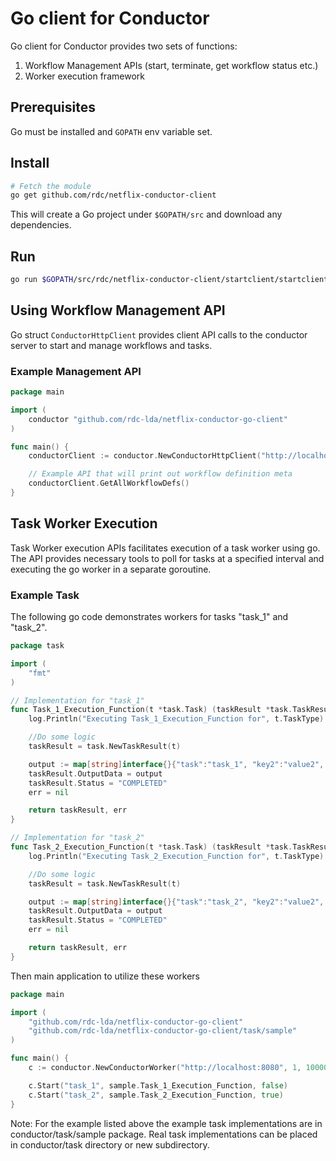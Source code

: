 # Go client for Conductor

Go client for Conductor provides two sets of functions:

1. Workflow Management APIs (start, terminate, get workflow status etc.)
2. Worker execution framework

## Prerequisites

Go must be installed and `GOPATH` env variable set.

## Install

~~~bash
# Fetch the module
go get github.com/rdc/netflix-conductor-client
~~~

This will create a Go project under `$GOPATH/src` and download any dependencies.

## Run

~~~bash
go run $GOPATH/src/rdc/netflix-conductor-client/startclient/startclient.go
~~~

## Using Workflow Management API

Go struct `ConductorHttpClient` provides client API calls to the conductor server to start and manage workflows and tasks.

### Example Management API

~~~go
package main

import (
    conductor "github.com/rdc-lda/netflix-conductor-go-client"
)

func main() {
    conductorClient := conductor.NewConductorHttpClient("http://localhost:8080")

    // Example API that will print out workflow definition meta
    conductorClient.GetAllWorkflowDefs()
}

~~~

## Task Worker Execution

Task Worker execution APIs facilitates execution of a task worker using go.  The API provides necessary tools to poll for tasks at a specified interval and executing the go worker in a separate goroutine.

### Example Task

The following go code demonstrates workers for tasks "task_1" and "task_2".

~~~go
package task

import (
    "fmt"
)

// Implementation for "task_1"
func Task_1_Execution_Function(t *task.Task) (taskResult *task.TaskResult, err error) {
    log.Println("Executing Task_1_Execution_Function for", t.TaskType)

    //Do some logic
    taskResult = task.NewTaskResult(t)

    output := map[string]interface{}{"task":"task_1", "key2":"value2", "key3":3, "key4":false}
    taskResult.OutputData = output
    taskResult.Status = "COMPLETED"
    err = nil

    return taskResult, err
}

// Implementation for "task_2"
func Task_2_Execution_Function(t *task.Task) (taskResult *task.TaskResult, err error) {
    log.Println("Executing Task_2_Execution_Function for", t.TaskType)

    //Do some logic
    taskResult = task.NewTaskResult(t)

    output := map[string]interface{}{"task":"task_2", "key2":"value2", "key3":3, "key4":false}
    taskResult.OutputData = output
    taskResult.Status = "COMPLETED"
    err = nil

    return taskResult, err
}
~~~

Then main application to utilize these workers

~~~go
package main

import (
    "github.com/rdc-lda/netflix-conductor-go-client"
    "github.com/rdc-lda/netflix-conductor-go-client/task/sample"
)

func main() {
    c := conductor.NewConductorWorker("http://localhost:8080", 1, 10000)

    c.Start("task_1", sample.Task_1_Execution_Function, false)
    c.Start("task_2", sample.Task_2_Execution_Function, true)
}

~~~

Note: For the example listed above the example task implementations are in conductor/task/sample package.  Real task implementations can be placed in conductor/task directory or new subdirectory.
